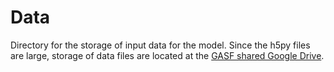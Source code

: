 # Data

Directory for the storage of input data for the model. Since the h5py files are large, storage of data files are located at the [GASF shared Google Drive](https://drive.google.com/drive/folders/12jjEFBU81Y8PB7VUrPHPcZViBhm86obJ?usp=drive_link).
